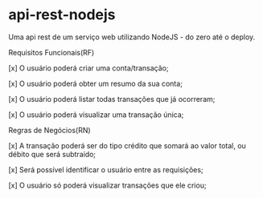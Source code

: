 # api-rest-nodejs
Uma api rest de um serviço web utilizando NodeJS - do zero até o deploy. 

Requisitos Funcionais(RF)

[x] O usuário poderá criar uma conta/transação;

[x] O usuário poderá obter um resumo da sua conta;

[x] O usuário poderá listar todas transações que já ocorreram;

[x] O usuário poderá visualizar uma transação única;


Regras de Negócios(RN)

[x] A transação poderá ser do tipo crédito que somará ao valor total, ou débito que será subtraído;

[x] Será possível identificar o usuário entre as requisições;

[x] O usuário só poderá visualizar transações que ele criou;



